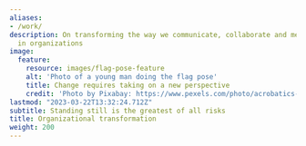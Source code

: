 ```yaml
---
aliases:
- /work/
description: On transforming the way we communicate, collaborate and measure success
  in organizations
image:
  feature:
    resource: images/flag-pose-feature
    alt: 'Photo of a young man doing the flag pose'
    title: Change requires taking on a new perspective
    credit: 'Photo by Pixabay: https://www.pexels.com/photo/acrobatics-action-adult-architecture-416780/'
lastmod: "2023-03-22T13:32:24.712Z"
subtitle: Standing still is the greatest of all risks
title: Organizational transformation
weight: 200
---
```

